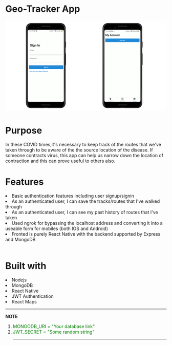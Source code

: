 # Geo-Tracker App
![Geo Tracker Demo](Tracker_App.gif)

# Purpose
In these COVID times,it's necessary to keep track of the routes that we've taken through to be 
aware of the the source location of the disease. If someone contracts virus, this app can help
us narrow down the location of contraction and this can prove useful to others also.

# Features
<li>Basic authentication features including user signup/signin</li>
<li>As an authenticated user, I can save the tracks/routes that I've walked through</li>
<li>As an authenticated user, I can see my past history of routes that I've taken</li>
<li>Used ngrok for bypassing the localhost address and converting it into a useable form for mobiles (both IOS and Android)</li>
<li>Fronted is purely React Native with the backend supported by Express and MongoDB</li><br>

# Built with
<li>Nodejs</li>
<li>MongoDB</li>
<li>React Native</li>
<li>JWT Authentication</li>
<li>React Maps</li>




---
**NOTE**
<ol>
  <li><span style="color: green">MONGODB_URI = "Your database link"</span></li>
  <li><span style="color: green">JWT_SECRET = "Some random string"</span></li>

---

